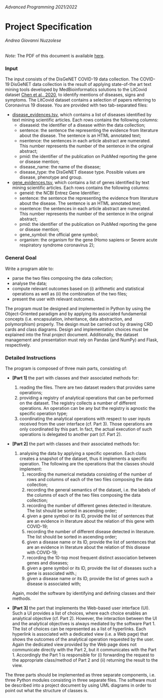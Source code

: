 ###### Advanced Programming 2021/2022
# Project Specification
###### Andrea Giovanni Nuzzolese


*Note:* The PDF of this document is available [here](./ProjectSpecification.pdf).

### Input
The input consists of the DisGeNET COVID-19 data collection. 
The COVID-19 DisGeNET data collection is the result of applying state-of-the art text mining tools developed by MedBioinformatics solutions to the LitCovid dataset [Chen et al., 2020](https://pubmed.ncbi.nlm.nih.gov/32157233/), 
to identify mentions of diseases, signs and symptoms. The LitCovid dataset contains a selection of papers referring to Coronavirus 19 disease. 
You are provided with two tab-separated files:
 - [disease\_evidences.tsv](https://github.com/anuzzolese/genomics-unibo/blob/master/2020-2021/project/dataset/disease_evidences.tsv.gz), which contains a list of diseases identified by text mining scientific articles. Each rows contains the following columns:
   - diseaseid: the identifier of a disease within the data collection;
   - sentence: the sentence the representing the evidence from literature about the disease. The sentence is an HTML annotated text;
   - nsentence: the sentences in each article abstract are numerated. This number represents the number of the sentence in the original abstract;
   - pmid: the identifier of the publication on PubMed reporting the gene or disease mention;
   - disease\_name: the name of the disease;
   - disease\_type: the DisGeNET disease type. Possible values are disease, phenotype and group.
 - [gene_evidences.tsv](https://github.com/anuzzolese/genomics-unibo/blob/master/2020-2021/project/dataset/gene_evidences.tsv.gz), which contains a list of genes identified by text mining scientific articles. Each rows contains the following columns:
   - geneid: the NCBI Entrez Gene Identifier;
   - sentence: the sentence the representing the evidence from literature about the disease. The sentence is an HTML annotated text;
   - nsentence: the sentences in each article abstract are numerated. This number represents the number of the sentence in the original abstract;
   - pmid: the identifier of the publication on PubMed reporting the gene or disease mention;
   - gene_symbol: the official gene symbol;
   - organism: the organism for the gene (Homo sapiens or Severe acute respiratory syndrome coronavirus 2);
   
### General Goal
Write a program able to: 
 - parse the two files composing the data collection;
 - analyse the data;
 - compute relevant outcomes based on (i) arithmetic and statistical operations as well as (ii) the combination of the two files;
 - present the user with relevant outcomes.

The program must be designed and implemented in Python by using the Object-Oriented paradigm and by applying its associated fundamental concepts (i.e. encapsulation, inheritance, data abstraction, and polymorphism) properly. 
The design must be carried out by drawing CRD cards and class diagrams.
Design and implementation choices must be explained into the final project document.
Additionally, the dataset management and presentation must rely on Pandas (and NumPy) and Flask, respectively.

### Detailed Instructions
The program is composed of three main parts, consisting of:
 - **[Part 1]** the part with classes and their associated methods for:  
    1. reading the files. There are two dataset readers that provides same operations; 
    2. providing a registry of analytical operations that can be performed on the dataset. The registry collects a number of different operations. An operation can be any but the registry is agnostic the specific operation type;
    3. coordinating the analytical operations with respect to user inputs received from the user interface (cf. Part 3). Those operations are only coordinated by this part. In fact, the actual execution of such operations is delegated to another part (cf. Part 2).

 - **[Part 2]** the part with classes and their associated methods for: 
    1. analysing the data by applying a specific operation. Each class creates a snapshot of the dataset, thus it implements a specific operation. The following are the operations that the classes should implement:
        1. recording the numerical metadata consisting of the number of rows and columns of each of the two files composing the data collection;
        2. recording the general semantics of the dataset, i.e. the labels of the columns of each of the two files composing the data collection;
        3. recording the number of different genes detected in literature. The list should be sorted in ascending order;
        4. given a gene symbol or its ID, provide the list of sentences that are an evidence in literature about the relation of this gene with COVID-19;
        5. recording the number of different disease detected in literature. The list should be sorted in ascending order;
        6. given a disease name or its ID, provide the list of sentences that are an evidence in literature about the relation of this disease with COVID-19;
        7. recording the 10-top most frequent distinct association between genes and diseases;
        8. given a gene symbol or its ID, provide the list of diseases such a gene is associated with.;
        9. given a disease name or its ID, provide the list of genes such a disease is associated with;

    Again, model the software by identifying and defining classes and their methods.

 - **[Part 3]** the part that implements the Web-based user interface (UI). Such a UI provides a list of choices, where each choice enables an analytical objective (cf. Part 2). However, the interaction between the UI and the analytical objectives is always mediated by the software Part 1. The list of choices can be represented as a list of hyperlinks. Each hyperlink is associated with a dedicated view (i.e. a Web page) that shows the outcomes of the analytical operation requested by the user. Again the dedicated view provided by the Web page does not communicate directly with the Part 2, but it communicates with the Part 1. Accordingly the Part 1 is responsible for (i) forwarding the request to the appropriate class/method of Part 2 and (ii) returning the result to the view.

The three parts should be implemented as three separate components, i.e. three Python modules consisting in three separate files.
The software must be described into a project document by using UML diagrams in order to point out what the structure of classes is.